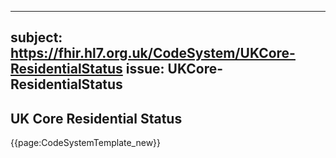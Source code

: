 
---
subject: https://fhir.hl7.org.uk/CodeSystem/UKCore-ResidentialStatus
issue: UKCore-ResidentialStatus
---
## UK Core Residential Status

{{page:CodeSystemTemplate_new}}
    
